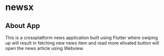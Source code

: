 # newsx
## About App
This is a crossplatform news application built using Flutter where swiping up will result in fetching new news item and read more elivated button will open the news article using Webview.
